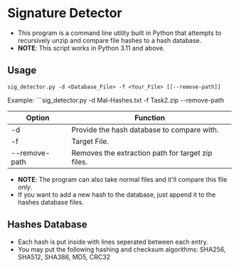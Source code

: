 # Signature Detector
- This program is a command line utility built in Python that attempts to recursively unzip and compare file hashes to a hash database.
- **NOTE**: This script works in Python 3.11 and above.
## Usage
```batch
sig_detector.py -d <Database_File> -f <Your_File> [[--remove-path]]
```
Example: ```sig_detector.py -d Mal-Hashes.txt -f Task2.zip --remove-path

| Option         | Function     
|--------------|-----------|
| -d | Provide the hash database to compare with.|
|-f | Target File.  |
| --remove-path | Removes the extraction path for target zip files.

- **NOTE**: The program can also take normal files and it'll compare this file *only*.
- If you want to add a new hash to the database, just append it to the hashes database files.
## Hashes Database
- Each hash is put inside with lines seperated between each entry.
- You may put the following hashing and checksum algorithms: SHA256, SHA512, SHA386, MD5, CRC32